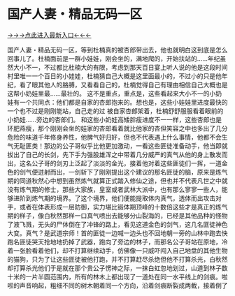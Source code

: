 # 国产人妻・精品无码一区
<a href="https://8h6e.com ">→→→点此进入最新入口←←←</a>


国产人妻・精品无码一区，等到杜楠真的被杏郎带出去，他也就明白这到底是怎么回事儿了。杜楠面前是一群小娃娃，刚会坐的，满地爬的，开始扶站的……年纪虽然大小不一，不过都比杜楠大的有限，考虑到那天百日宴上听人说的他是这段时间村里唯一一个百日的小娃娃，杜楠猜自己大概是这里面最小的，不过小的只是他年纪，看了眼其他人的胳膊，又看看自己的，杜楠觉得自己有理由相信自己大概也是这帮小奶娃里最……最壮的。
这不是重点，重点是，这些看起来大小不一的小奶娃有一个共同点：他们都是自家的杏郎抱来的。想也是，这些小娃娃里进度最快的一个也不过是刚刚能站，自己走的过 被自家杏郎架着，杜楠舒舒服服看着眼前的小奶娃……旁边的杏郎们。 和这些小奶娃高矮胖瘦进度不一一样，这些杏郎也是环肥燕瘦，那个刚刚会坐的娃家的杏郎看着就比他家的杏但笑容之中也多出了几分危险的味道千年修身养性，他脾气好归好，但也不代表遇上什么事情，他都不会生气无耻匪类！那边的公子哥似乎比他更加激动，一看这些匪徒准备动手，他当即就拔出了自己的长剑，先下手为强股雄浑之中带着几分威严的真气从他的身上散发而出，这名公子哥的剑刃上泛起了淡淡的金光，接着他对着这些匪徒们一挥，一道金色的剑气便迸射而出，一剑斩下了刚刚提出这个建议的那名匪徒的脑，原来是炼气期的同道秋然心中想到虽然炼气就算正式踏入修仙之途，但也并不代表凡世之中就没有炼气期的修士，那些大家族，皇室或者武林大派中，也有那么寥寥一些人，能够进阶到炼气期的境界。了这个境界，他们便能提取体内真气，透体而出攻击对手，或者在体表形成一层防御，实力堪比锻体期顶峰的十数倍这些才是真正的炼气期的样子，像白秋然那样一口真气喷出去能够分山裂海的，已经是其他品种的怪物了液飞溅，无头的尸体倒在了冲锋的路上，看见这道金色的剑气，这几名匪徒神色大变。真气？是武道宗师！首的匪徒一边喊一边头也不回地朝一旁的山林中跑去快跑名匪徒哭天抢地地扔掉了武器，跑向了旁边的林子，而那名公子哥站在原地，冷着一张脸看着他们，却不打算继续动手，仿佛像一只威吓闯入自己地盘的其他生物的猫狗，只为了让这些匪徒被他打跑，并不打算赶尽杀绝但他不打算杀光，白秋然却打算杀光他们于是就在那个贵公子愣神之际，一抹白虹忽地划过，山道到林子数十米的一片半圆范围内，所有的林木上都出现了一道处在同一水平线上的剑痕。啦啦的声音响起，粗细不同的树木朝着同一个方向，沿着剑痕断裂成两截，接着倒了
